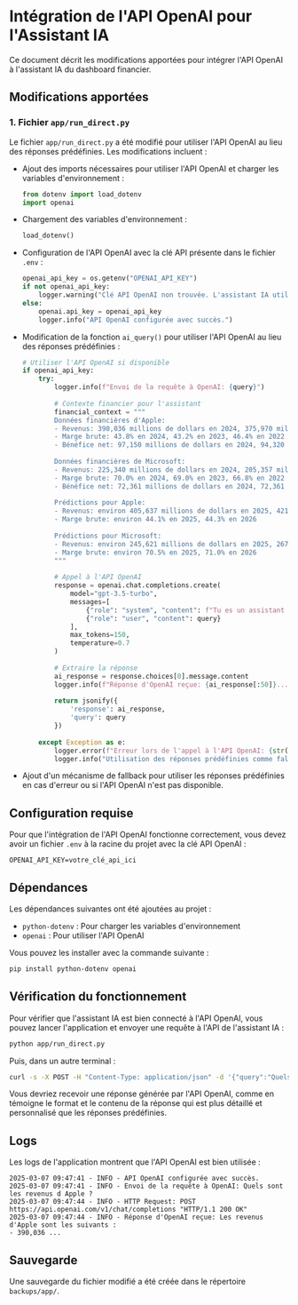 # Intégration de l'API OpenAI pour l'Assistant IA

Ce document décrit les modifications apportées pour intégrer l'API OpenAI à l'assistant IA du dashboard financier.

## Modifications apportées

### 1. Fichier `app/run_direct.py`

Le fichier `app/run_direct.py` a été modifié pour utiliser l'API OpenAI au lieu des réponses prédéfinies. Les modifications incluent :

- Ajout des imports nécessaires pour utiliser l'API OpenAI et charger les variables d'environnement :
  ```python
  from dotenv import load_dotenv
  import openai
  ```

- Chargement des variables d'environnement :
  ```python
  load_dotenv()
  ```

- Configuration de l'API OpenAI avec la clé API présente dans le fichier `.env` :
  ```python
  openai_api_key = os.getenv("OPENAI_API_KEY")
  if not openai_api_key:
      logger.warning("Clé API OpenAI non trouvée. L'assistant IA utilisera des réponses prédéfinies.")
  else:
      openai.api_key = openai_api_key
      logger.info("API OpenAI configurée avec succès.")
  ```

- Modification de la fonction `ai_query()` pour utiliser l'API OpenAI au lieu des réponses prédéfinies :
  ```python
  # Utiliser l'API OpenAI si disponible
  if openai_api_key:
      try:
          logger.info(f"Envoi de la requête à OpenAI: {query}")
          
          # Contexte financier pour l'assistant
          financial_context = """
          Données financières d'Apple:
          - Revenus: 390,036 millions de dollars en 2024, 375,970 millions en 2023, 368,234 millions en 2022
          - Marge brute: 43.8% en 2024, 43.2% en 2023, 46.4% en 2022
          - Bénéfice net: 97,150 millions de dollars en 2024, 94,320 millions en 2023, 99,803 millions en 2022
          
          Données financières de Microsoft:
          - Revenus: 225,340 millions de dollars en 2024, 205,357 millions en 2023, 188,852 millions en 2022
          - Marge brute: 70.0% en 2024, 69.0% en 2023, 66.8% en 2022
          - Bénéfice net: 72,361 millions de dollars en 2024, 72,361 millions en 2023, 67,430 millions en 2022
          
          Prédictions pour Apple:
          - Revenus: environ 405,637 millions de dollars en 2025, 421,863 millions en 2026
          - Marge brute: environ 44.1% en 2025, 44.3% en 2026
          
          Prédictions pour Microsoft:
          - Revenus: environ 245,621 millions de dollars en 2025, 267,726 millions en 2026
          - Marge brute: environ 70.5% en 2025, 71.0% en 2026
          """
          
          # Appel à l'API OpenAI
          response = openai.chat.completions.create(
              model="gpt-3.5-turbo",
              messages=[
                  {"role": "system", "content": f"Tu es un assistant financier spécialisé dans l'analyse des données d'Apple et Microsoft. Réponds de manière concise et précise aux questions sur les données financières. Voici les données dont tu disposes: {financial_context}"},
                  {"role": "user", "content": query}
              ],
              max_tokens=150,
              temperature=0.7
          )
          
          # Extraire la réponse
          ai_response = response.choices[0].message.content
          logger.info(f"Réponse d'OpenAI reçue: {ai_response[:50]}...")
          
          return jsonify({
              'response': ai_response,
              'query': query
          })
          
      except Exception as e:
          logger.error(f"Erreur lors de l'appel à l'API OpenAI: {str(e)}")
          logger.info("Utilisation des réponses prédéfinies comme fallback.")
  ```

- Ajout d'un mécanisme de fallback pour utiliser les réponses prédéfinies en cas d'erreur ou si l'API OpenAI n'est pas disponible.

## Configuration requise

Pour que l'intégration de l'API OpenAI fonctionne correctement, vous devez avoir un fichier `.env` à la racine du projet avec la clé API OpenAI :

```
OPENAI_API_KEY=votre_clé_api_ici
```

## Dépendances

Les dépendances suivantes ont été ajoutées au projet :

- `python-dotenv` : Pour charger les variables d'environnement
- `openai` : Pour utiliser l'API OpenAI

Vous pouvez les installer avec la commande suivante :

```bash
pip install python-dotenv openai
```

## Vérification du fonctionnement

Pour vérifier que l'assistant IA est bien connecté à l'API OpenAI, vous pouvez lancer l'application et envoyer une requête à l'API de l'assistant IA :

```bash
python app/run_direct.py
```

Puis, dans un autre terminal :

```bash
curl -s -X POST -H "Content-Type: application/json" -d '{"query":"Quels sont les revenus d Apple ?"}' http://127.0.0.1:5115/api/ai-query
```

Vous devriez recevoir une réponse générée par l'API OpenAI, comme en témoigne le format et le contenu de la réponse qui est plus détaillé et personnalisé que les réponses prédéfinies.

## Logs

Les logs de l'application montrent que l'API OpenAI est bien utilisée :

```
2025-03-07 09:47:41 - INFO - API OpenAI configurée avec succès.
2025-03-07 09:47:41 - INFO - Envoi de la requête à OpenAI: Quels sont les revenus d Apple ?
2025-03-07 09:47:44 - INFO - HTTP Request: POST https://api.openai.com/v1/chat/completions "HTTP/1.1 200 OK"
2025-03-07 09:47:44 - INFO - Réponse d'OpenAI reçue: Les revenus d'Apple sont les suivants :
- 390,036 ...
```

## Sauvegarde

Une sauvegarde du fichier modifié a été créée dans le répertoire `backups/app/`. 